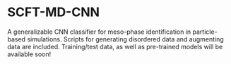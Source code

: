 # SCFT-MD-CNN


A generalizable CNN classifier for meso-phase identification in particle-based simulations.
Scripts for generating disordered data and augmenting data are included. Training/test data, as well as pre-trained models will be available soon!  
